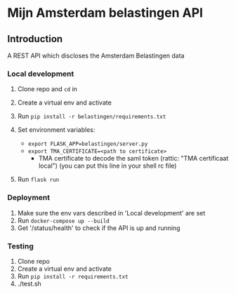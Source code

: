 # Mijn Amsterdam belastingen API

## Introduction

A REST API which discloses the Amsterdam Belastingen data


### Local development

1. Clone repo and `cd` in
2. Create a virtual env and activate
3. Run `pip install -r belastingen/requirements.txt`
4. Set environment variables:
   - `export FLASK_APP=belastingen/server.py`
   - `export TMA_CERTIFICATE=<path to certificate>`
      - TMA certificate to decode the saml token (rattic: "TMA certificaat local")
        (you can put this line in your shell rc file)
    
5. Run `flask run`

### Deployment

1. Make sure the env vars described in 'Local development' are set
3. Run `docker-compose up --build`
4. Get '/status/health' to check if the API is up and running

### Testing

1. Clone repo
2. Create a virtual env and activate
3. Run `pip install -r requirements.txt`
4. ./test.sh
